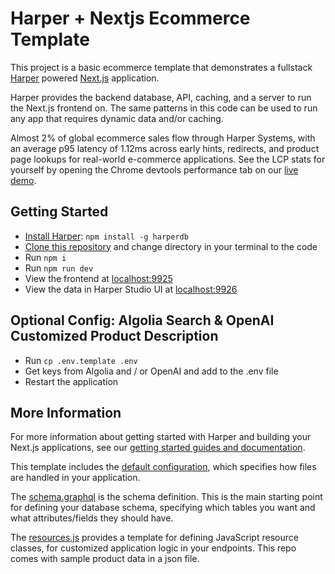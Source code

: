 # Harper + Nextjs Ecommerce Template

This project is a basic ecommerce template that demonstrates a fullstack [Harper](https://www.harpersystems.dev/) powered [Next.js](https://nextjs.org/) application.

Harper provides the backend database, API, caching, and a server to run the Next.js frontend on. The same patterns in this code can be used to run any app that requires dynamic data and/or caching.

Almost 2% of global ecommerce sales flow through Harper Systems, with an average p95 latency of 1.12ms across early hints, redirects, and product page lookups for real-world e-commerce applications. See the LCP stats for yourself by opening the Chrome devtools performance tab on our [live demo](https://test-kgdemo.harperdbcloud.com:9926/).

## Getting Started
- [Install Harper](https://docs.harperdb.io/docs/install-harperdb): `npm install -g harperdb`
- [Clone this repository](https://docs.github.com/en/repositories/creating-and-managing-repositories/cloning-a-repository) and change directory in your terminal to the code
- Run `npm i`
- Run `npm run dev`
- View the frontend at [localhost:9925](http://localhost:9925/)
- View the data in Harper Studio UI at [localhost:9926](http://localhost:9926/)

## Optional Config: Algolia Search & OpenAI Customized Product Description
- Run `cp .env.template .env`
- Get keys from Algolia and / or OpenAI and add to the .env file
- Restart the application

## More Information
For more information about getting started with Harper and building your Next.js applications, see our [getting started guides and documentation](https://www.harperdb.io/development/technologies/next-js).

This template includes the [default configuration](./config.yaml), which specifies how files are handled in your application.

The [schema.graphql](./schema.graphql) is the schema definition. This is the main starting point for defining your database schema, specifying which tables you want and what attributes/fields they should have.

The [resources.js](./resources.js) provides a template for defining JavaScript resource classes, for customized application logic in your endpoints. This repo comes with sample product data in a json file.
